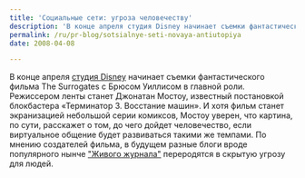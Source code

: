 ```yaml
---
title: 'Социальные сети: угроза человечеству'
description: 'В конце апреля студия Disney начинает съемки фантастического фильма The Surrogates с Брюсом Уиллисом в главной роли. Режиссером ленты станет Джонатан Мостоу, известный постановкой блокбастера «Терминатор 3. Восстание машин».'
permalink: /ru/pr-blog/sotsialnye-seti-novaya-antiutopiya
date: 2008-04-08

---
```

<p>В конце апреля <a href="https://disney.go.com/index" rel="nofollow">студия Disney</a> начинает съемки фантастического фильма The Surrogates с Брюсом Уиллисом в главной роли. Режиссером ленты станет Джонатан Мостоу, известный постановкой блокбастера «Терминатор 3. Восстание машин». И хотя фильм станет экранизацией небольшой серии комиксов, Мостоу уверен, что картина, по сути, расскажет о том, до чего дойдет человечество, если виртуальное общение будет развиваться такими же темпами. По мнению создателей фильма, в будущем разные блоги вроде популярного нынче <a href="https://www.livejournal.com/" rel="nofollow">"Живого журнала"</a> переродятся в скрытую угрозу для людей.</p>

